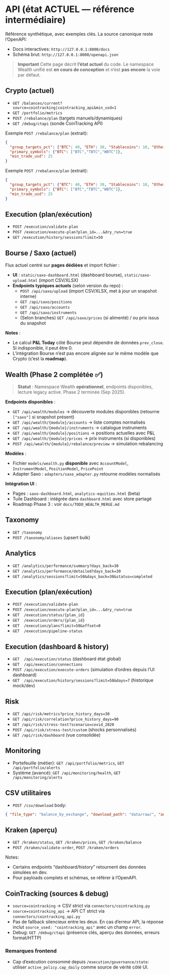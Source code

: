 # API (état ACTUEL — référence intermédiaire)

Référence synthétique, avec exemples clés.
La source canonique reste l’OpenAPI:
- Docs interactives: `http://127.0.0.1:8000/docs`
- Schéma brut: `http://127.0.0.1:8000/openapi.json`

> **Important**
> Cette page décrit **l’état actuel** du code. Le namespace Wealth unifié est **en cours de conception** et n’est **pas encore** la voie par défaut.

## Crypto (actuel)
- `GET /balances/current?source=cointracking|cointracking_api&min_usd=1`
- `GET /portfolio/metrics`
- `POST /rebalance/plan` (targets manuels/dynamiques)
- `GET /debug/ctapi` (sonde CoinTracking API)

Exemple `POST /rebalance/plan` (extrait):
```json
{
  "group_targets_pct": {"BTC": 40, "ETH": 30, "Stablecoins": 10, "Others": 20},
  "primary_symbols": {"BTC": ["BTC","TBTC","WBTC"]},
  "min_trade_usd": 25
}
```

Exemple `POST /rebalance/plan` (extrait):
```json
{
  "group_targets_pct": {"BTC": 40, "ETH": 30, "Stablecoins": 10, "Others": 20},
  "primary_symbols": {"BTC": ["BTC","TBTC","WBTC"]},
  "min_trade_usd": 25
}
```

## Execution (plan/exécution)
- `POST /execution/validate-plan`
- `POST /execution/execute-plan?plan_id=...&dry_run=true`
- `GET /execution/history/sessions?limit=50`

## Bourse / Saxo (actuel)

Flux actuel centré sur **pages dédiées** et import fichier :
- **UI** : `static/saxo-dashboard.html` (dashboard bourse), `static/saxo-upload.html` (import CSV/XLSX)
- **Endpoints typiques actuels** (selon version du repo) :
  - `POST /api/saxo/upload` (import CSV/XLSX, met à jour un snapshot interne)
  - `GET /api/saxo/positions`
  - `GET /api/saxo/accounts`
  - `GET /api/saxo/instruments`
  - (Selon branches) `GET /api/saxo/prices` (si alimenté) / ou prix issus du snapshot

**Notes** :
- Le calcul **P&L Today** côté Bourse peut dépendre de données `prev_close`. Si indisponible, il peut être 0.
- L’intégration Bourse n’est pas encore alignée sur le même modèle que Crypto (c’est la **roadmap**).

## Wealth (Phase 2 complétée ✅)

> **Statut** : Namespace Wealth **opérationnel**, endpoints disponibles, lecture legacy active. Phase 2 terminée (Sep 2025).

**Endpoints disponibles** :
- `GET /api/wealth/modules` → découverte modules disponibles (retourne `["saxo"]` si snapshot présent)
- `GET /api/wealth/{module}/accounts` → liste comptes normalisés
- `GET /api/wealth/{module}/instruments` → catalogue instruments
- `GET /api/wealth/{module}/positions` → positions actuelles avec P&L
- `GET /api/wealth/{module}/prices` → prix instruments (si disponibles)
- `POST /api/wealth/{module}/rebalance/preview` → simulation rebalancing

**Modèles** :
- Fichier `models/wealth.py` **disponible** avec `AccountModel`, `InstrumentModel`, `PositionModel`, `PricePoint`
- Adapter Saxo : `adapters/saxo_adapter.py` retourne modèles normalisés

**Intégration UI** :
- Pages : `saxo-dashboard.html`, `analytics-equities.html` (beta)
- Tuile Dashboard : intégrée dans `dashboard.html` avec store partagé
- Roadmap Phase 3 : voir `docs/TODO_WEALTH_MERGE.md`

## Taxonomy
- `GET /taxonomy`
- `POST /taxonomy/aliases` (upsert bulk)

## Analytics
- `GET /analytics/performance/summary?days_back=30`
- `GET /analytics/performance/detailed?days_back=30`
- `GET /analytics/sessions?limit=50&days_back=30&status=completed`

## Execution (plan/exécution)
- `POST /execution/validate-plan`
- `POST /execution/execute-plan?plan_id=...&dry_run=true`
- `GET  /execution/status/{plan_id}`
- `GET  /execution/orders/{plan_id}`
- `GET  /execution/plans?limit=50&offset=0`
- `GET  /execution/pipeline-status`

## Execution (dashboard & history)
- `GET  /api/execution/status` (dashboard état global)
- `GET  /api/execution/connections`
- `POST /api/execution/execute-orders` (simulation d’ordres depuis l’UI dashboard)
- `GET  /api/execution/history/sessions?limit=50&days=7` (historique mock/dev)

## Risk
- `GET /api/risk/metrics?price_history_days=30`
- `GET /api/risk/correlation?price_history_days=90`
- `GET /api/risk/stress-test?scenario=covid_2020`
- `POST /api/risk/stress-test/custom` (shocks personnalisés)
- `GET /api/risk/dashboard` (vue consolidée)

## Monitoring
- Portefeuille (métier): `GET /api/portfolio/metrics`, `GET /api/portfolio/alerts`
- Système (avancé): `GET /api/monitoring/health`, `GET /api/monitoring/alerts`

## CSV utilitaires
- `POST /csv/download` body:
```json
{ "file_type": "balance_by_exchange", "download_path": "data/raw/", "auto_name": true }
```

## Kraken (aperçu)
- `GET /kraken/status`, `GET /kraken/prices`, `GET /kraken/balance`
- `POST /kraken/validate-order`, `POST /kraken/orders`

Notes:
- Certains endpoints “dashboard/history” retournent des données simulées en dev.
- Pour payloads complets et schémas, se référer à l’OpenAPI.

## CoinTracking (sources & debug)

- `source=cointracking` → CSV strict via `connectors/cointracking.py`
- `source=cointracking_api` → API CT strict via `connectors/cointracking_api.py`
- Pas de fallback silencieux entre les deux. En cas d’erreur API, la réponse inclut `source_used: "cointracking_api"` avec un champ `error`.
- Debug: `GET /debug/ctapi` (présence clés, aperçu des données, erreurs format/HTTP)

### Remarques frontend

- Cap d’exécution consommé depuis `/execution/governance/state`: utiliser `active_policy.cap_daily` comme source de vérité côté UI.
